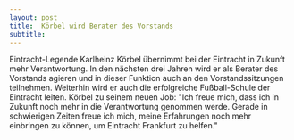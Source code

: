```yaml
---
layout: post
title:  Körbel wird Berater des Vorstands
subtitle:  
---
```


Eintracht-Legende Karlheinz Körbel übernimmt bei der Eintracht in Zukunft mehr Verantwortung. In den nächsten drei Jahren wird er als Berater des Vorstands agieren und in dieser Funktion auch an den Vorstandssitzungen teilnehmen. Weiterhin wird er auch die erfolgreiche Fußball-Schule der Eintracht leiten. Körbel zu seinem neuen Job: "Ich freue mich, dass ich in Zukunft noch mehr in die Verantwortung genommen werde. Gerade in schwierigen Zeiten freue ich mich, meine Erfahrungen noch mehr einbringen zu können, um Eintracht Frankfurt zu helfen."


